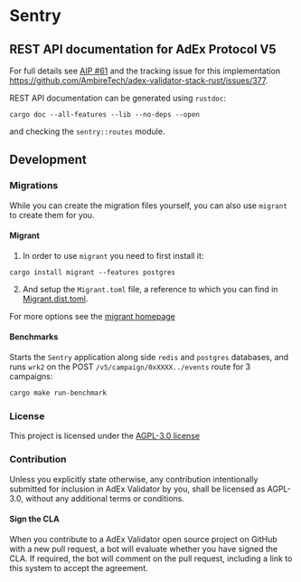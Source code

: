 # Sentry

## REST API documentation for AdEx Protocol V5

For full details see [AIP #61](https://github.com/AmbireTech/aips/issues/61) and the tracking issue for this implementation https://github.com/AmbireTech/adex-validator-stack-rust/issues/377.

REST API documentation can be generated using `rustdoc`:

`cargo doc --all-features --lib --no-deps --open`

and checking the `sentry::routes` module.

## Development

### Migrations
While you can create the migration files yourself, you can also use `migrant`
to create them for you.

#### Migrant
1) In order to use `migrant` you need to first install it:

`cargo install migrant --features postgres`

2) And setup the `Migrant.toml` file, a reference to which you can find
in [Migrant.dist.toml](Migrant.dist.toml).

For more options see the [migrant homepage](https://github.com/jaemk/migrant)

#### Benchmarks

Starts the `Sentry` application along side `redis` and `postgres` databases,
and runs `wrk2` on the POST `/v5/campaign/0xXXXX../events` route for 3 campaigns:

```bash
cargo make run-benchmark
```

### License

This project is licensed under the [AGPL-3.0 license](./LICENSE)

### Contribution

Unless you explicitly state otherwise, any contribution intentionally submitted for inclusion in AdEx Validator by you, shall be licensed as AGPL-3.0, without any additional terms or conditions.

#### Sign the CLA
When you contribute to a AdEx Validator open source project on GitHub with a new pull request, a bot will evaluate whether you have signed the CLA. If required, the bot will comment on the pull request, including a link to this system to accept the agreement. 
